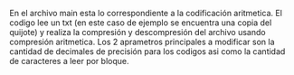 En el archivo main esta lo correspondiente a la codificación aritmetica.
El codigo lee un txt (en este caso de ejemplo se encuentra una copia del quijote) y realiza la compresión y descompresión del archivo usando compresión aritmetica.
Los 2 aprametros principales a modificar son la cantidad de decimales de precisión para los codigos asi como la cantidad de caracteres a leer por bloque.
